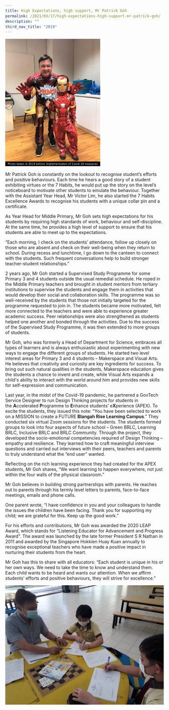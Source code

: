 ```yaml
---
title: High Expectations, high support, Mr Patrick Goh
permalink: /2021/03/17/high-expectations-high-support-mr-patrick-goh/
description: ""
third_nav_title: "2019"
---
```

<img style="width: 60%;" src="/images/Photo-taken-in-2019_E-1536x2048.jpeg">
<p>Mr Patrick Goh is constantly on the lookout to recognise student’s efforts and positive behaviours. Each time he hears a good story of a student exhibiting virtues or the 7 Habits, he would put up the story on the level’s noticeboard to motivate other students to emulate the behaviour. Together with the Assistant Year Head, Mr Victor Lim, he also started the 7 Habits Excellence Awards to recognise his students with a unique collar pin and a certificate.</p>
<p>As Year Head for Middle Primary, Mr Goh sets high expectations for his students by requiring high standards of work, behaviour and self-discipline. At the same time, he provides a high level of support to ensure that his students are able to meet up to the expectations.</p>
<p>“Each morning, I check on the students’ attendance, follow up closely on those who are absent and check on their well-being when they return to school. During recess and lunchtime, I go down to the canteen to connect with the students. Such frequent conversations help to build stronger teacher-student relationships.”</p>
<p>2 years ago, Mr Goh started a Supervised Study Programme for some Primary 3 and 4 students outside the usual remedial schedule. He roped in the Middle Primary teachers and brought in student mentors from tertiary institutions to supervise the students and engage them in activities that would develop their social and collaboration skills. The programme was so well-received by the students that those not initially targeted for the programme requested to join in. The students became more motivated, felt more connected to the teachers and were able to experience greater academic success. Peer relationships were also strengthened as students helped one another and bonded through the activities. Due to the success of the Supervised Study Programme, it was then extended to more groups of students.</p>
<p>Mr Goh, who was formerly a Head of Department for Science, embraces all types of learners and is always enthusiastic about experimenting with new ways to engage the different groups of students. He started two level interest areas for Primary 3 and 4 students – Makerspace and Visual Arts. He believes that creativity and curiosity are key ingredients for success. To bring out such natural qualities in the students, Makerspace education gives the students a chance to invent and create, while Visual Arts expands a child's ability to interact with the world around him and provides new skills for self-expression and communication.</p>
<p>Last year, in the midst of the Covid-19 pandemic, he partnered a GovTech Service Designer to run Design Thinking projects for students in the&nbsp;<strong>A</strong>ccelerated&nbsp;<strong>P</strong>rogramme to&nbsp;<strong>E</strong>nhance students’ e<strong>X</strong>perience (APEX). To excite the students, they issued this note: “You have been selected to work on a MISSION to create a FUTURE&nbsp;<strong>Blangah Rise Learning Campus</strong>.” They conducted six virtual Zoom sessions for the students. The students formed groups to look into four aspects of future school – Green BRLC, Learning BRLC, Inclusive BRLC and BRLC Community. Through the project, they developed the socio-emotional competencies required of Design Thinking – empathy and resilience. They learned how to craft meaningful interview questions and carried out interviews with their peers, teachers and parents to truly understand what the “end user” wanted.</p>
<p>Reflecting on the rich learning experience they had created for the APEX students, Mr Goh shares, “We want learning to happen everywhere, not just within the four walls of the physical classroom.”</p>
<p>Mr Goh believes in building strong partnerships with parents. He reaches out to parents through his termly level letters to parents, face-to-face meetings, emails and phone calls.</p>
<p>One parent wrote, “I have confidence in you and your colleagues to handle the issues the children have been facing. Thank you for supporting my child; we are grateful for this. Keep up the good work.”&nbsp;</p>
<p>For his efforts and contributions, Mr Goh was awarded the 2020 LEAP Award, which stands for “Listening Educator for Advancement and Progress Award”. The award was launched by the late former President S R Nathan in 2011 and awarded by the Singapore Hokkien Huay Kuan annually to recognise exceptional teachers who have made a positive impact in nurturing their students from the heart.</p>
<p>Mr Goh has this to share with all educators: “Each student is unique in his or her own ways. We need to take the time to know and understand them. Each child wants to be heard and wants our attention. When we affirm students’ efforts and positive behaviours, they will strive for excellence.”</p>

![](/images/IMG-20201029-WA0010.jpeg)